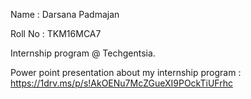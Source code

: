 Name	: Darsana Padmajan

Roll No	: TKM16MCA7

Internship program @ Techgentsia.

Power point presentation about my internship program : https://1drv.ms/p/s!AkOENu7McZGueXI9POckTiUFrhc
